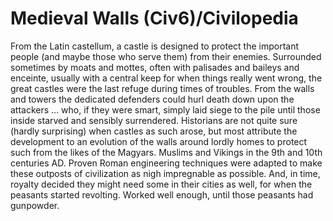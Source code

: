 # Medieval Walls (Civ6)/Civilopedia

From the Latin castellum, a castle is designed to protect the important people (and maybe those who serve them) from their enemies. Surrounded sometimes by moats and mottes, often with palisades and baileys and enceinte, usually with a central keep for when things really went wrong, the great castles were the last refuge during times of troubles. From the walls and towers the dedicated defenders could hurl death down upon the attackers … who, if they were smart, simply laid siege to the pile until those inside starved and sensibly surrendered. Historians are not quite sure (hardly surprising) when castles as such arose, but most attribute the development to an evolution of the walls around lordly homes to protect such from the likes of the Magyars. Muslims and Vikings in the 9th and 10th centuries AD. Proven Roman engineering techniques were adapted to make these outposts of civilization as nigh impregnable as possible. And, in time, royalty decided they might need some in their cities as well, for when the peasants started revolting. Worked well enough, until those peasants had gunpowder.
